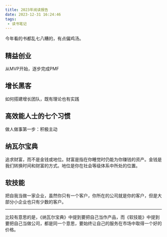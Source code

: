 ```yaml
---
title: 2023年阅读报告
date: 2023-12-31 16:24:46
tags: 
 - 读书笔记
---
```


今年看的书都乱七八糟的，有点偏鸡汤。

## 精益创业

从MVP开始，逐步完成PMF

## 增长黑客

如何搭建增长团队，既有理论也有实践

## 高效能人士的七个习惯

做人做事第一步：积极主动

## 纳瓦尔宝典

追求财富，而不是金钱或地位。财富是指在你睡觉时仍能为你赚钱的资产。金钱是我们转换时间和财富的方式。地位是你在社会等级体系中所处的位置。

## 软技能

把自我当做一家企业，虽然你只有一个客户，你所在的公司就是你的客户，但是大部分小企业也只有少数的客户。

---

比较有意思的是，《纳瓦尔宝典》中提到要把自己当作产品，而《软技能》中提到要把自己当做公司，都是同一个意思，要始终让自己的服务在市场中取得一个好的价格。
